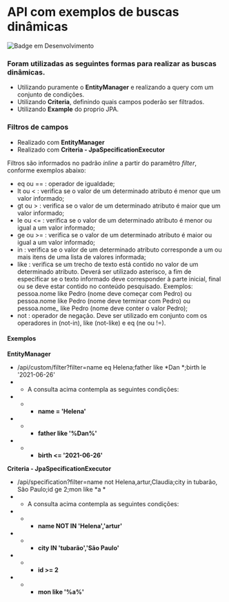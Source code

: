 # API com exemplos de buscas dinâmicas #

![Badge em Desenvolvimento](http://img.shields.io/static/v1?label=STATUS&message=EM%20DESENVOLVIMENTO&color=GREEN&style=for-the-badge)

### Foram utilizadas as seguintes formas para realizar as buscas dinâmicas. 
 - Utilizando puramente o **EntityManager** e realizando a query com um conjunto de condições. 
 - Utilizando **Criteria**, definindo quais campos poderão ser filtrados.
 - Utilizando **Example** do proprio JPA.

### Filtros de campos
 
 - Realizado com **EntityManager**
 - Realizado com **Criteria - JpaSpecificationExecutor**

Filtros são informados no padrão *inline* a partir do paramêtro *filter*, conforme exemplos abaixo:
 
 - eq ou == : operador de igualdade;
 - lt ou < : verifica se o valor de um determinado atributo é menor que um valor informado;
 - gt ou > : verifica se o valor de um determinado atributo é maior que um valor informado;
 - le ou <= : verifica se o valor de um determinado atributo é menor ou igual a um valor informado;
 - ge ou >= : verifica se o valor de um determinado atributo é maior ou igual a um valor informado;
 - in : verifica se o valor de um determinado atributo corresponde a um ou mais itens de uma lista de valores informada;
 - like : verifica se um trecho de texto está contido no valor de um determinado atributo. Deverá ser utilizado asterisco, a fim de especificar se o texto informado deve corresponder à parte inicial, final ou se deve estar contido no conteúdo pesquisado. Exemplos: pessoa.nome like Pedro (nome deve começar com Pedro) ou pessoa.nome like Pedro (nome deve terminar com Pedro) ou pessoa.nome_ like Pedro (nome deve conter o valor Pedro);
 - not : operador de negação. Deve ser utilizado em conjunto com os operadores in (not-in), like (not-like) e eq (ne ou !=).

#### Exemplos

**EntityManager**
- /api/custom/filter?filter=name eq Helena;father like *Dan *;birth le '2021-06-26'
- - A consulta acima contempla as seguintes condições:
- - - **name = 'Helena'**
- - - **father like '%Dan%'**
- - - **birth <= '2021-06-26'**
    
**Criteria - JpaSpecificationExecutor**
- /api/specification?filter=name not Helena,artur,Claudia;city in tubarão, São Paulo;id ge 2;mon like *a * 
- - A consulta acima contempla as seguintes condições:
- - - **name NOT IN 'Helena','artur'**
- - - **city IN 'tubarão','São Paulo'**
- - - **id >= 2**
- - - **mon like '%a%'**